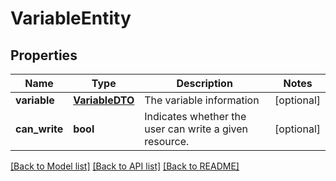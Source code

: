 # VariableEntity

## Properties
Name | Type | Description | Notes
------------ | ------------- | ------------- | -------------
**variable** | [**VariableDTO**](VariableDTO.md) | The variable information | [optional] 
**can_write** | **bool** | Indicates whether the user can write a given resource. | [optional] 

[[Back to Model list]](../nifiDocs.md#documentation-for-models) [[Back to API list]](../nifiDocs.md#documentation-for-api-endpoints) [[Back to README]](../nifiDocs.md)


